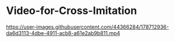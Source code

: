# Video-for-Cross-Imitation
https://user-images.githubusercontent.com/44366284/178712936-da6d3113-4dbe-4911-acb8-a61e2ab9b811.mp4
